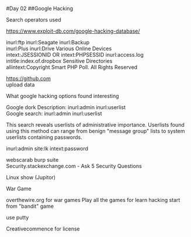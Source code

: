 #Day 02
##Google Hacking

Search operators used

https://www.exploit-db.com/google-hacking-database/

inurl:ftp inurl:Seagate inurl:Backup  
inurl:Plus inurl:Drive	Various Online Devices  
intext:JSESSIONID OR intext:PHPSESSID inurl:access.log   
intitle:index.of.dropbox	Sensitive Directories  
allintext:Copyright Smart PHP Poll. All Rights Reserved 

https://github.com  
upload data

What google hacking options found interesting

Google dork Description: inurl:admin inurl:userlist  
Google search: inurl:admin inurl:userlist  

This search reveals userlists of administrative importance. Userlists found using this method can range from benign "message group" lists to system userlists containing passwords.

inurl:admin site:lk intext:password  

webscarab
burp suite  
Security.stackexchange.com  - Ask 5 Security Questions  

Linux show (Jupitor)


War Game

overthewire.org  for war games    Play all the games for learn hacking start from "bandit" game

use putty


Creativecommence  for license



